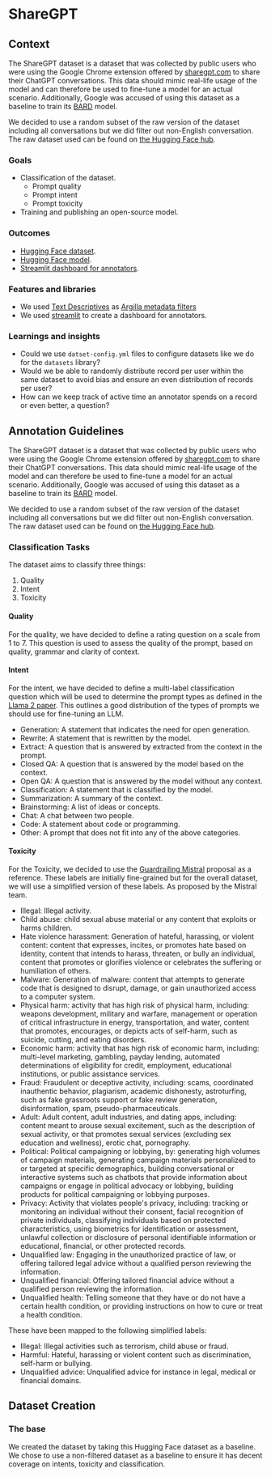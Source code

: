 # ShareGPT

## Context

The ShareGPT dataset is a dataset that was collected by public users who were using the Google Chrome extension offered by [sharegpt.com](sharegpt.com) to share their ChatGPT conversations. This data should mimic real-life usage of the model and can therefore be used to fine-tune a model for an actual scenario. Additionally, Google was accused of using this dataset as a baseline to train its [BARD](https://www.theverge.com/2023/3/29/23662621/google-bard-chatgpt-sharegpt-training-denies) model.

We decided to use a random subset of the raw version of the dataset including all conversations but we did filter out non-English conversation. The raw dataset used can be found on [the Hugging Face hub](https://huggingface.co/datasets/zetavg/ShareGPT-Processed).

### Goals

- Classification of the dataset.
    - Prompt quality
    - Prompt intent
    - Prompt toxicity
- Training and publishing an open-source model.

### Outcomes

- [Hugging Face dataset](https://huggingface.co/datasets?sort=trending&search=argilla).
- [Hugging Face model](https://huggingface.co/models?sort=trending&search=argilla).
- [Streamlit dashboard for annotators](https://streamlit.io/).

### Features and libraries

- We used [Text Descriptives](https://github.com/HLasse/TextDescriptives) as [Argilla metadata filters](https://docs.argilla.io/en/latest/practical_guides/filter_dataset.html)
- We used [streamlit](https://streamlit.io/) to create a dashboard for annotators.

### Learnings and insights

- Could we use `datset-config.yml` files to configure datasets like we do for the `datasets` library?
- Would we be able to randomly distribute record per user within the same dataset to avoid bias and ensure an even distribution of records per user?
- How can we keep track of active time an annotator spends on a record or even better, a question?

## Annotation Guidelines

The ShareGPT dataset is a dataset that was collected by public users who were using the Google Chrome extension offered by [sharegpt.com](sharegpt.com) to share their ChatGPT conversations. This data should mimic real-life usage of the model and can therefore be used to fine-tune a model for an actual scenario. Additionally, Google was accused of using this dataset as a baseline to train its [BARD](https://www.theverge.com/2023/3/29/23662621/google-bard-chatgpt-sharegpt-training-denies) model.

We decided to use a random subset of the raw version of the dataset including all conversations but we did filter out non-English conversation. The raw dataset used can be found on [the Hugging Face hub](https://huggingface.co/datasets/zetavg/ShareGPT-Processed).

### Classification Tasks

The dataset aims to classify three things:

1. Quality
2. Intent
3. Toxicity

#### Quality

For the quality, we have decided to define a rating question on a scale from 1 to 7. This question is used to assess the quality of the prompt, based on quality, grammar and clarity of context.

#### Intent

For the intent, we have decided to define a multi-label classification question which will be used to determine the prompt types as defined in the [Llama 2 paper](https://arxiv.org/abs/2307.09288). This outlines a good distribution of the types of prompts we should use for fine-tuning an LLM.

- Generation: A statement that indicates the need for open generation.
- Rewrite: A statement that is rewritten by the model.
- Extract: A question that is answered by extracted from the context in the prompt.
- Closed QA: A question that is answered by the model based on the context.
- Open QA: A question that is answered by the model without any context.
- Classification: A statement that is classified by the model.
- Summarization: A summary of the context.
- Brainstorming: A list of ideas or concepts.
- Chat: A chat between two people.
- Code: A statement about code or programming.
- Other: A prompt that does not fit into any of the above categories.

#### Toxicity

For the Toxicity, we decided to use the [Guardrailing Mistral](https://docs.mistral.ai/usage/guardrailing) proposal as a reference. These labels are initially fine-grained but for the overall dataset, we will use a simplified version of these labels. As proposed by the Mistral team.

- Illegal: Illegal activity.
- Child abuse: child sexual abuse material or any content that exploits or harms children.
- Hate violence harassment: Generation of hateful, harassing, or violent content: content that expresses, incites, or promotes hate based on identity, content that intends to harass, threaten, or bully an individual, content that promotes or glorifies violence or celebrates the suffering or humiliation of others.
- Malware: Generation of malware: content that attempts to generate code that is designed to disrupt, damage, or gain unauthorized access to a computer system.
- Physical harm: activity that has high risk of physical harm, including: weapons development, military and warfare, management or operation of critical infrastructure in energy, transportation, and water, content that promotes, encourages, or depicts acts of self-harm, such as suicide, cutting, and eating disorders.
- Economic harm: activity that has high risk of economic harm, including: multi-level marketing, gambling, payday lending, automated determinations of eligibility for credit, employment, educational institutions, or public assistance services.
- Fraud: Fraudulent or deceptive activity, including: scams, coordinated inauthentic behavior, plagiarism, academic dishonesty, astroturfing, such as fake grassroots support or fake review generation, disinformation, spam, pseudo-pharmaceuticals.
- Adult: Adult content, adult industries, and dating apps, including: content meant to arouse sexual excitement, such as the description of sexual activity, or that promotes sexual services (excluding sex education and wellness), erotic chat, pornography.
- Political: Political campaigning or lobbying, by: generating high volumes of campaign materials, generating campaign materials personalized to or targeted at specific demographics, building conversational or interactive systems such as chatbots that provide information about campaigns or engage in political advocacy or lobbying, building products for political campaigning or lobbying purposes.
- Privacy: Activity that violates people's privacy, including: tracking or monitoring an individual without their consent, facial recognition of private individuals, classifying individuals based on protected characteristics, using biometrics for identification or assessment, unlawful collection or disclosure of personal identifiable information or educational, financial, or other protected records.
- Unqualified law: Engaging in the unauthorized practice of law, or offering tailored legal advice without a qualified person reviewing the information.
- Unqualified financial: Offering tailored financial advice without a qualified person reviewing the information.
- Unqualified health: Telling someone that they have or do not have a certain health condition, or providing instructions on how to cure or treat a health condition.

These have been mapped to the following simplified labels:

- Illegal: Illegal activities such as terrorism, child abuse or fraud.
- Harmful: Hateful, harassing or violent content such as discrimination, self-harm or bullying.
- Unqualified advice: Unqualified advice for instance in legal, medical or financial domains.

## Dataset Creation

### The base

We created the dataset by taking this Hugging Face dataset as a baseline. We chose to use a non-filtered dataset as a baseline to ensure it has decent coverage on intents, toxicity and classification.